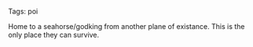 Tags: poi

Home to a seahorse/godking from another plane of existance. This is the only place they can survive.
